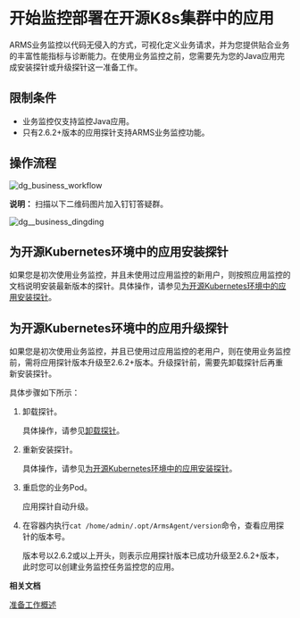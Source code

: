 # 开始监控部署在开源K8s集群中的应用

ARMS业务监控以代码无侵入的方式，可视化定义业务请求，并为您提供贴合业务的丰富性能指标与诊断能力。在使用业务监控之前，您需要先为您的Java应用完成安装探针或升级探针这一准备工作。

## 限制条件

-   业务监控仅支持监控Java应用。
-   只有2.6.2+版本的应用探针支持ARMS业务监控功能。

## 操作流程

![dg_business_workflow](https://static-aliyun-doc.oss-accelerate.aliyuncs.com/assets/img/zh-CN/0784574161/p103004.png)

**说明：** 扫描以下二维码图片加入钉钉答疑群。

![dg__business_dingding](https://static-aliyun-doc.oss-accelerate.aliyuncs.com/assets/img/zh-CN/7067197951/p92785.png)

## 为开源Kubernetes环境中的应用安装探针

如果您是初次使用业务监控，并且未使用过应用监控的新用户，则按照应用监控的文档说明安装最新版本的探针。具体操作，请参见[为开源Kubernetes环境中的应用安装探针](/cn.zh-CN/应用监控/接入应用监控/开始监控Java应用/为开源Kubernetes环境中的应用安装探针.md)。

## 为开源Kubernetes环境中的应用升级探针

如果您是初次使用业务监控，并且已使用过应用监控的老用户，则在使用业务监控前，需将应用探针版本升级至2.6.2+版本。升级探针前，需要先卸载探针后再重新安装探针。

具体步骤如下所示：

1.  卸载探针。

    具体操作，请参见[卸载探针](/cn.zh-CN/应用监控/接入应用监控/开始监控Java应用/为开源Kubernetes环境中的应用安装探针.mdsection_anc_ksu_mmw)。

2.  重新安装探针。

    具体操作，请参见[为开源Kubernetes环境中的应用安装探针](/cn.zh-CN/应用监控/接入应用监控/开始监控Java应用/为开源Kubernetes环境中的应用安装探针.md)。

3.  重启您的业务Pod。

    应用探针自动升级。

4.  在容器内执行`cat /home/admin/.opt/ArmsAgent/version`命令，查看应用探针的版本号。

    版本号以2.6.2或以上开头，则表示应用探针版本已成功升级至2.6.2+版本，此时您可以创建业务监控任务监控您的应用。


**相关文档**  


[准备工作概述](/cn.zh-CN/业务监控/接入指南（Java应用）/准备工作概述.md)

